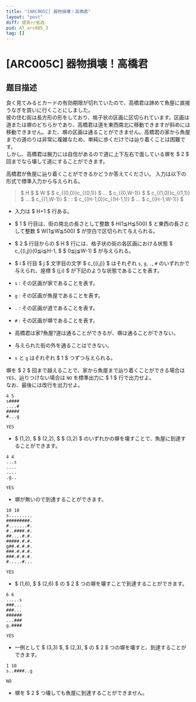 ```yaml
---
title: "[ARC005C] 器物損壊！高橋君"
layout: "post"
diff: 提高+/省选-
pid: AT_arc005_3
tag: []
---
```


# [ARC005C] 器物損壊！高橋君

## 题目描述

[problemUrl]: https://atcoder.jp/contests/arc005/tasks/arc005_3

 良く見てみるとカードの有効期限が切れていたので、高橋君は諦めて魚屋に直接うなぎを買いに行くことにしました。  
 彼の住む街は長方形の形をしており、格子状の区画に区切られています。区画は道または塀のどちらかであり、高橋君は道を東西南北に移動できますが斜めには移動できません。また、塀の区画は通ることができません。高橋君の家から魚屋までの道のりは非常に複雑なため、単純に歩くだけでは辿り着くことは困難です。  
 しかし、高橋君は腕力には自信があるので道に上下左右で面している塀を $ 2 $ 回までなら壊して道にすることができます。  

 高橋君が魚屋に辿り着くことができるかどうか答えてください。 入力は以下の形式で標準入力から与えられる。

> $ H $ $ W $ $ c_{(0,0)}c_{(0,1)} $ … $ c_{(0,W-1)} $ $ c_{(1,0)}c_{(1,1)} $ … $ c_{(1,W-1)} $ : : $ c_{(H-1,0)}c_{(H-1,1)} $ … $ c_{(H-1,W-1)} $

- 入力は $ H+1 $ 行ある。
- $ 1 $ 行目は、街の南北の長さとして整数 $ H(1≦H≦500) $ と東西の長さとして整数 $ W(1≦W≦500) $ が空白で区切られて与えられる。
- $ 2 $ 行目からの $ H $ 行には、格子状の街の各区画における状態 $ c_{(i,j)}(0≦i≦H-1, $ $ 0≦j≦W-1) $ が与えられる。
- $ i $ 行目 $ j $ 文字目の文字 $ c_{(i,j)} $ はそれぞれ `s`, `g`, `.`, `#` のいずれかで与えられ、座標 $ (j,i) $ が下記のような状態であることを表す。
- `s` : その区画が家であることを表す。
- `g` : その区画が魚屋であることを表す。
- `.` : その区画が道であることを表す。
- `#` : その区画が塀であることを表す。

- 高橋君は家?魚屋?道は通ることができるが、塀は通ることができない。
- 与えられた街の外を通ることはできない。
- `s` と `g` はそれぞれ $ 1 $ つずつ与えられる。

 塀を $ 2 $ 回まで越えることで、家から魚屋まで辿り着くことができる場合は `YES`、辿りつけない場合は `NO` を標準出力に $ 1 $ 行で出力せよ。  
 なお、最後には改行を出力せよ。 

```
4 5
s####
....#
#####
#...g
```

```
YES
```

- $ (1,2), $ $ (2,2), $ $ (3,2) $ のいずれかの塀を壊すことで、魚屋に到達することができます。 

```
4 4
...s
....
....
.g..
```

 ```
YES
 ```

- 塀が無いので到達することができます。


```
10 10
s.........
#########.
#.......#.
#..####.#.
##....#.#.
#####.#.#.
g##.#.#.#.
###.#.#.#.
###.#.#.#.
#.....#...
```

```
YES
```

- $ (1,6), $ $ (2,6) $ の $ 2 $ つの塀を壊すことで到達することができます。


```
6 6
.....s
###...
###...
######
...###
g.####
```

 ```
YES
 ```

- 一例として $ (3,3) $, $ (2,3), $ の $ 2 $ つの塀を壊すと、到達することができます。

```
1 10
s..####..g
```

 ```
NO
 ```

- 塀を $ 2 $ つ壊しても魚屋に到達することができません。

